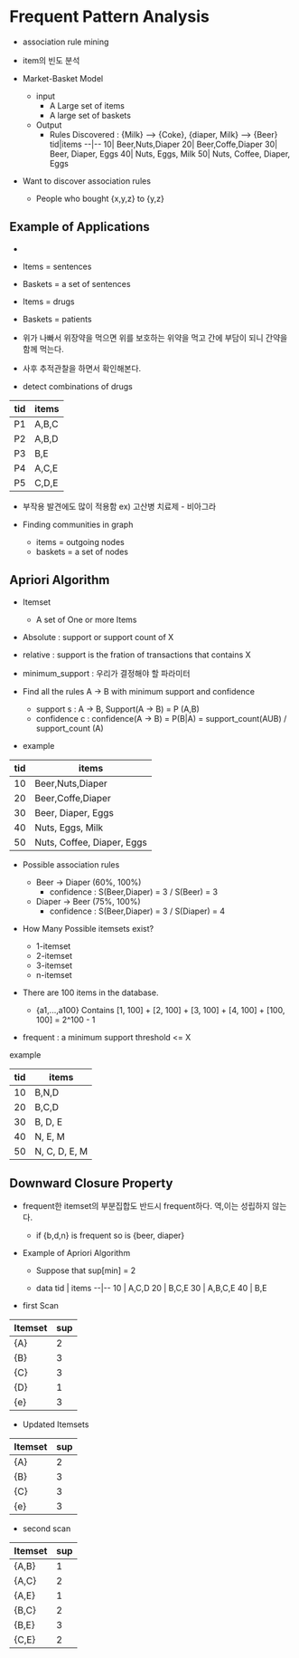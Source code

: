 # Frequent Pattern Analysis
- association rule mining
- item의 빈도 분석

- Market-Basket Model
  - input
    - A Large set of items
    - A large set of baskets
  - Output
    - Rules Discovered : {Milk} --> {Coke}, {diaper, Milk} --> {Beer}
tid|items
--|--
10| Beer,Nuts,Diaper
20| Beer,Coffe,Diaper
30| Beer, Diaper, Eggs
40| Nuts, Eggs, Milk
50| Nuts, Coffee, Diaper, Eggs



- Want to discover association rules
  - People who bought {x,y,z} to {y,z}
 
## Example of Applications
-
- Items = sentences
- Baskets = a set of sentences


- Items = drugs
- Baskets = patients

- 위가 나빠서 위장약을 먹으면 위를 보호하는 위약을 먹고 간에 부담이 되니 간약을 함께 먹는다.
- 사후 추적관찰을 하면서 확인해본다.
- detect combinations of drugs

tid|items
--|--
P1| A,B,C
P2| A,B,D
P3| B,E
P4| A,C,E
P5| C,D,E

- 부작용 발견에도 많이 적용함 ex) 고산병 치료제 - 비아그라

- Finding communities in graph
  - items = outgoing nodes
  - baskets = a set of nodes
  
## Apriori Algorithm
- Itemset
  - A set of One or more Items
 

- Absolute : support or support count of X
- relative : support is the fration of transactions that contains X

- minimum_support : 우리가 결정해야 할 파라미터


- Find all the rules A -> B with minimum support and confidence
  - support s : A -> B, Support(A -> B) = P (A,B)
  - confidence c : confidence(A -> B) = P(B|A) = support_count(AUB) / support_count (A)
  
- example

tid|items
--|--
10| Beer,Nuts,Diaper
20| Beer,Coffe,Diaper
30| Beer, Diaper, Eggs
40| Nuts, Eggs, Milk
50| Nuts, Coffee, Diaper, Eggs

- Possible association rules
  - Beer -> Diaper (60%, 100%)
    - confidence : S(Beer,Diaper) = 3 / S(Beer) = 3
  - Diaper -> Beer (75%, 100%)
    - confidence : S(Beer,Diaper) = 3 / S(Diaper) = 4
  
- How Many Possible itemsets exist?
  - 1-itemset
  - 2-itemset
  - 3-itemset
  - n-itemset
- There are 100 items in the database.
  - {a1,...,a100} Contains [1, 100] + [2, 100] + [3, 100] + [4, 100] + [100, 100] = 2^100 - 1
  
- frequent : a minimum support threshold <= X 

example

tid|items
--|--
10| B,N,D
20| B,C,D
30| B, D, E
40| N, E, M
50| N, C, D, E, M


## Downward Closure Property
- frequent한 itemset의 부분집합도 반드시 frequent하다. 역,이는 성립하지 않는다.
  - if {b,d,n} is frequent so is {beer, diaper} 
  
- Example of Apriori Algorithm
  - Suppose that sup[min] = 2
  
  - data
  tid | items
  --|--
  10 | A,C,D
  20 | B,C,E
  30 | A,B,C,E
  40 | B,E
 
 - first Scan
 
 Itemset | sup
 --|--
 {A} | 2
 {B} | 3
 {C} | 3
 {D} | 1
 {e} | 3

- Updated Itemsets

 Itemset | sup
 --|--
 {A} | 2
 {B} | 3
 {C} | 3
 {e} | 3

- second scan

 Itemset | sup
 --|--
 {A,B} | 1
 {A,C} | 2
 {A,E} | 1
 {B,C} | 2
 {B,E} | 3
 {C,E} | 2
 
